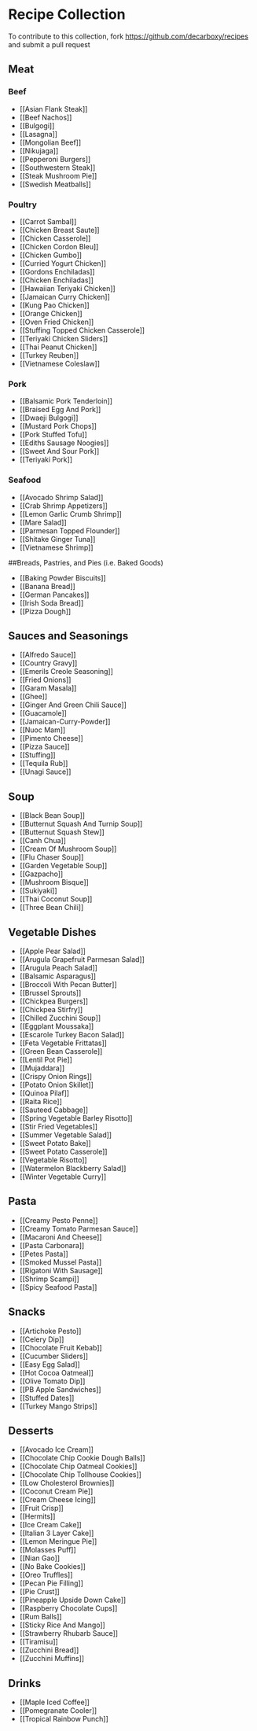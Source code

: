 # Recipe Collection

To contribute to this collection, fork https://github.com/decarboxy/recipes and submit a pull request

## Meat

### Beef

* [[Asian Flank Steak]]
* [[Beef Nachos]]
* [[Bulgogi]]
* [[Lasagna]]
* [[Mongolian Beef]]
* [[Nikujaga]]
* [[Pepperoni Burgers]]
* [[Southwestern Steak]]
* [[Steak Mushroom Pie]]
* [[Swedish Meatballs]]

### Poultry

* [[Carrot Sambal]]
* [[Chicken Breast Saute]]
* [[Chicken Casserole]]
* [[Chicken Cordon Bleu]]
* [[Chicken Gumbo]]
* [[Curried Yogurt Chicken]]
* [[Gordons Enchiladas]]
* [[Chicken Enchiladas]]
* [[Hawaiian Teriyaki Chicken]]
* [[Jamaican Curry Chicken]]
* [[Kung Pao Chicken]]
* [[Orange Chicken]]
* [[Oven Fried Chicken]]
* [[Stuffing Topped Chicken Casserole]]
* [[Teriyaki Chicken Sliders]]
* [[Thai Peanut Chicken]]
* [[Turkey Reuben]]
* [[Vietnamese Coleslaw]]

### Pork

* [[Balsamic Pork Tenderloin]]
* [[Braised Egg And Pork]]
* [[Dwaeji Bulgogi]]
* [[Mustard Pork Chops]]
* [[Pork Stuffed Tofu]]
* [[Ediths Sausage Noogies]]
* [[Sweet And Sour Pork]]
* [[Teriyaki Pork]]

### Seafood

* [[Avocado Shrimp Salad]]
* [[Crab Shrimp Appetizers]]
* [[Lemon Garlic Crumb Shrimp]]
* [[Mare Salad]]
* [[Parmesan Topped Flounder]]
* [[Shitake Ginger Tuna]]
* [[Vietnamese Shrimp]]

##Breads, Pastries, and Pies (i.e. Baked Goods)

* [[Baking Powder Biscuits]]
* [[Banana Bread]]
* [[German Pancakes]]
* [[Irish Soda Bread]]
* [[Pizza Dough]]

## Sauces and Seasonings

* [[Alfredo Sauce]]
* [[Country Gravy]]
* [[Emerils Creole Seasoning]]
* [[Fried Onions]]
* [[Garam Masala]]
* [[Ghee]]
* [[Ginger And Green Chili Sauce]]
* [[Guacamole]]
* [[Jamaican-Curry-Powder]]
* [[Nuoc Mam]]
* [[Pimento Cheese]]
* [[Pizza Sauce]]
* [[Stuffing]]
* [[Tequila Rub]]
* [[Unagi Sauce]]

## Soup

* [[Black Bean Soup]]
* [[Butternut Squash And Turnip Soup]]
* [[Butternut Squash Stew]]
* [[Canh Chua]]
* [[Cream Of Mushroom Soup]]
* [[Flu Chaser Soup]]
* [[Garden Vegetable Soup]]
* [[Gazpacho]]
* [[Mushroom Bisque]]
* [[Sukiyaki]]
* [[Thai Coconut Soup]]
* [[Three Bean Chili]]

## Vegetable Dishes

* [[Apple Pear Salad]]
* [[Arugula Grapefruit Parmesan Salad]]
* [[Arugula Peach Salad]]
* [[Balsamic Asparagus]]
* [[Broccoli With Pecan Butter]]
* [[Brussel Sprouts]]
* [[Chickpea Burgers]]
* [[Chickpea Stirfry]]
* [[Chilled Zucchini Soup]]
* [[Eggplant Moussaka]]
* [[Escarole Turkey Bacon Salad]]
* [[Feta Vegetable Frittatas]]
* [[Green Bean Casserole]]
* [[Lentil Pot Pie]]
* [[Mujaddara]]
* [[Crispy Onion Rings]]
* [[Potato Onion Skillet]]
* [[Quinoa Pilaf]]
* [[Raita Rice]]
* [[Sauteed Cabbage]]
* [[Spring Vegetable Barley Risotto]]
* [[Stir Fried Vegetables]]
* [[Summer Vegetable Salad]]
* [[Sweet Potato Bake]]
* [[Sweet Potato Casserole]]
* [[Vegetable Risotto]]
* [[Watermelon Blackberry Salad]]
* [[Winter Vegetable Curry]]

## Pasta

* [[Creamy Pesto Penne]]
* [[Creamy Tomato Parmesan Sauce]]
* [[Macaroni And Cheese]]
* [[Pasta Carbonara]]
* [[Petes Pasta]]
* [[Smoked Mussel Pasta]]
* [[Rigatoni With Sausage]]
* [[Shrimp Scampi]]
* [[Spicy Seafood Pasta]]

## Snacks

* [[Artichoke Pesto]]
* [[Celery Dip]]
* [[Chocolate Fruit Kebab]]
* [[Cucumber Sliders]]
* [[Easy Egg Salad]]
* [[Hot Cocoa Oatmeal]]
* [[Olive Tomato Dip]]
* [[PB Apple Sandwiches]]
* [[Stuffed Dates]]
* [[Turkey Mango Strips]]

## Desserts

* [[Avocado Ice Cream]]
* [[Chocolate Chip Cookie Dough Balls]]
* [[Chocolate Chip Oatmeal Cookies]]
* [[Chocolate Chip Tollhouse Cookies]]
* [[Low Cholesterol Brownies]]
* [[Coconut Cream Pie]]
* [[Cream Cheese Icing]]
* [[Fruit Crisp]]
* [[Hermits]]
* [[Ice Cream Cake]]
* [[Italian 3 Layer Cake]]
* [[Lemon Meringue Pie]]
* [[Molasses Puff]]
* [[Nian Gao]]
* [[No Bake Cookies]]
* [[Oreo Truffles]]
* [[Pecan Pie Filling]]
* [[Pie Crust]]
* [[Pineapple Upside Down Cake]]
* [[Raspberry Chocolate Cups]]
* [[Rum Balls]]
* [[Sticky Rice And Mango]]
* [[Strawberry Rhubarb Sauce]]
* [[Tiramisu]]
* [[Zucchini Bread]]
* [[Zucchini Muffins]]

## Drinks

* [[Maple Iced Coffee]]
* [[Pomegranate Cooler]]
* [[Tropical Rainbow Punch]]
